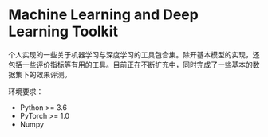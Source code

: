 # Machine Learning and Deep Learning Toolkit

个人实现的一些关于机器学习与深度学习的工具包合集。除开基本模型的实现，还包括一些评价指标等有用的工具。目前正在不断扩充中，同时完成了一些基本的数据集下的效果评测。

环境要求：

- Python >= 3.6
- PyTorch >= 1.0
- Numpy
